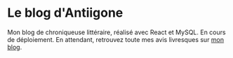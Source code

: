 # Le blog d'Antiigone
Mon blog de chroniqueuse littéraire, réalisé avec React et MySQL. En cours de déploiement. 
En attendant, retrouvez toute mes avis livresques sur [mon blog](https://wendybaqueauteur.wixsite.com/website).

